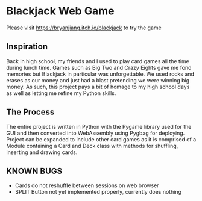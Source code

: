 # Blackjack Web Game
Please visit <https://bryanjiang.itch.io/blackjack> to try the game

## Inspiration
Back in high school, my friends and I used to play card games all the time during lunch time. Games such as Big Two and Crazy Eights gave me fond memories but Blackjack in particular was unforgettable.
We used rocks and erases as our money and just had a blast pretending we were winning big money. As such, this project pays a bit of homage to my high school days as well as letting me refine my Python skills.


## The Process
The entire project is written in Python with the Pygame library used for the GUI and then converted into WebAssembly using Pygbag for deploying. Project can be expanded to
include other card games as it is comprised of a Module containing a Card and Deck class with methods for shuffling, inserting and drawing cards.

## KNOWN BUGS
* Cards do not reshuffle between sessions on web browser
* SPLIT Button not yet implemented properly, currently does nothing


